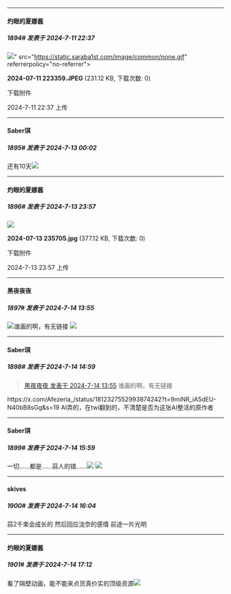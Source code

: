 ﻿
*****

####  灼眼的夏娜酱  
##### 1894#       发表于 2024-7-11 22:37

<img src="https://img.saraba1st.com/forum/202407/11/223751suku73st3zus6633.jpeg" referrerpolicy="no-referrer">" src="https://static.saraba1st.com/image/common/none.gif" referrerpolicy="no-referrer">

<strong>2024-07-11 223359.JPEG</strong> (231.12 KB, 下载次数: 0)

下载附件

2024-7-11 22:37 上传


*****

####  Saber琪  
##### 1895#       发表于 2024-7-13 00:02

还有10天<img src="https://static.saraba1st.com/image/smiley/face2017/006.png" referrerpolicy="no-referrer">


*****

####  灼眼的夏娜酱  
##### 1896#       发表于 2024-7-13 23:57

<img src="https://img.saraba1st.com/forum/202407/13/235750l424m2jxfmu2ll42.jpg" referrerpolicy="no-referrer">

<strong>2024-07-13 235705.jpg</strong> (377.12 KB, 下载次数: 0)

下载附件

2024-7-13 23:57 上传


*****

####  黑夜夜夜  
##### 1897#       发表于 2024-7-14 13:55

<img src="https://static.saraba1st.com/image/smiley/face2017/118.png" referrerpolicy="no-referrer">谁画的啊，有无链接
<img src="https://tg-image.com/file/1831e911dcd79e22cf155.jpg" referrerpolicy="no-referrer">


*****

####  Saber琪  
##### 1898#       发表于 2024-7-14 14:59

<blockquote><a href="httphttps://bbs.saraba1st.com/2b/forum.php?mod=redirect&amp;goto=findpost&amp;pid=65580779&amp;ptid=2152053" target="_blank">黑夜夜夜 发表于 2024-7-14 13:55</a>
谁画的啊，有无链接</blockquote>
https://x.com/Afezeria_/status/1812327552993874242?t=9miNR_iA5dEU-N40bB8sGg&amp;s=19
AI弄的，在twi翻到的，不清楚是否为这张AI整活的原作者


*****

####  Saber琪  
##### 1899#       发表于 2024-7-14 15:59

一切……都是……蒜人的错……<img src="https://static.saraba1st.com/image/smiley/face2017/153.png" referrerpolicy="no-referrer">
<img src="https://p.sda1.dev/18/f29e14b4f426934de1465b749d1a1a33/image.jpg" referrerpolicy="no-referrer">


*****

####  skives  
##### 1900#       发表于 2024-7-14 16:04

蒜2千束会成长的 
然后回应泷奈的感情
前途一片光明


*****

####  灼眼的夏娜酱  
##### 1901#       发表于 2024-7-14 17:12

看了隔壁动画，能不能来点货真价实的顶级资源<img src="https://static.saraba1st.com/image/smiley/face2017/118.png" referrerpolicy="no-referrer">

